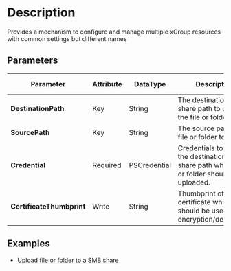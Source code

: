 # Description

Provides a mechanism to configure and manage multiple xGroup resources with
common settings but different names

## Parameters

| Parameter | Attribute | DataType | Description | Allowed Values |
| --- | --- | --- | --- | --- |
| **DestinationPath** | Key | String | The destination SMB share path to upload the file or folder to. | |
| **SourcePath** | Key | String | The source path of the file or folder to upload. | |
| **Credential** | Required | PSCredential | Credentials to access the destination SMB share path where file or folder should be uploaded. | |
| **CertificateThumbprint** | Write | String | Thumbprint of the certificate which should be used for encryption/decryption. | |

## Examples

- [Upload file or folder to a SMB share](/source/Examples/xFileUpload/1-xFileUpload_UploadToSMBShare_Config.ps1)
